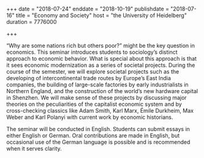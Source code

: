 +++
date = "2018-07-24"
enddate = "2018-10-19"
publishdate = "2018-07-16"
title = "Economy and Society"
host = "the University of Heidelberg"
duration = 7776000

+++

“Why are some nations rich but others poor?” might be the key question in economics. This seminar introduces students to sociology’s distinct approach to economic behavior. What is special about this approach is that it sees economic modernization as a series of societal projects. During the course of the semester, we will explore societal projects such as the developing of intercontinental trade routes by Europe’s East India companies, the building of large-scale factories by early industrialists in Northern England, and the construction of the world’s new hardware capital in Shenzhen. We will make sense of these projects by discussing major theories on the peculiarities of the capitalist economic system and by cross-checking classics like Adam Smith, Karl Marx, Émile Durkheim, Max Weber and Karl Polanyi with current work by economic historians.

The seminar will be conducted in English. Students can submit essays in either English or German. Oral contributions are made in English, but occasional use of the German language is possible and is recommended when it serves clarity.
